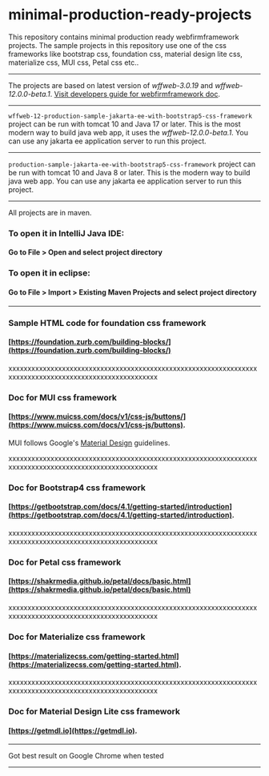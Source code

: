 # minimal-production-ready-projects
This repository contains minimal production ready webfirmframework  projects. The sample projects in this repository use one of the css frameworks like bootstrap css, foundation css, material design lite css, materialize css, MUI css, Petal css etc..

___

The projects are based on latest version of *wffweb-3.0.19* and *wffweb-12.0.0-beta.1*. [Visit developers guide for webfirmframework doc](https://webfirmframework.github.io/developers-guide-wffweb-3/get-started.html).

___

`wffweb-12-production-sample-jakarta-ee-with-bootstrap5-css-framework` project can be run with tomcat 10 and Java 17 or later. This is the most modern way to build java web app, it uses the *wffweb-12.0.0-beta.1*. You can use any jakarta ee application server to run this project.
___

`production-sample-jakarta-ee-with-bootstrap5-css-framework` project can be run with tomcat 10 and Java 8 or later. This is the modern way to build java web app. You can use any jakarta ee application server to run this project.
___


All projects are in maven.

### To open it in IntelliJ Java IDE: 
#### Go to File > Open and select project directory 

### To open it in eclipse: 
#### Go to File > Import > Existing Maven Projects and select project directory 

___




### Sample HTML code for foundation css framework
#### [https://foundation.zurb.com/building-blocks/](https://foundation.zurb.com/building-blocks/)

xxxxxxxxxxxxxxxxxxxxxxxxxxxxxxxxxxxxxxxxxxxxxxxxxxxxxxxxxxxxxxxxxxxxxxxxxxxxxxxxxxxxxxxxxxxxxxxxxxxxxxxx

### Doc for MUI css framework
#### [https://www.muicss.com/docs/v1/css-js/buttons/](https://www.muicss.com/docs/v1/css-js/buttons). 
MUI follows Google's [Material Design](https://material.io/design/introduction/) guidelines. 

xxxxxxxxxxxxxxxxxxxxxxxxxxxxxxxxxxxxxxxxxxxxxxxxxxxxxxxxxxxxxxxxxxxxxxxxxxxxxxxxxxxxxxxxxxxxxxxxxxxxxxxx

### Doc for Bootstrap4 css framework
#### [https://getbootstrap.com/docs/4.1/getting-started/introduction](https://getbootstrap.com/docs/4.1/getting-started/introduction). 
 
xxxxxxxxxxxxxxxxxxxxxxxxxxxxxxxxxxxxxxxxxxxxxxxxxxxxxxxxxxxxxxxxxxxxxxxxxxxxxxxxxxxxxxxxxxxxxxxxxxxxxxxx

### Doc for Petal css framework
#### [https://shakrmedia.github.io/petal/docs/basic.html](https://shakrmedia.github.io/petal/docs/basic.html) 

xxxxxxxxxxxxxxxxxxxxxxxxxxxxxxxxxxxxxxxxxxxxxxxxxxxxxxxxxxxxxxxxxxxxxxxxxxxxxxxxxxxxxxxxxxxxxxxxxxxxxxxx

### Doc for Materialize css framework
#### [https://materializecss.com/getting-started.html](https://materializecss.com/getting-started.html). 
 
xxxxxxxxxxxxxxxxxxxxxxxxxxxxxxxxxxxxxxxxxxxxxxxxxxxxxxxxxxxxxxxxxxxxxxxxxxxxxxxxxxxxxxxxxxxxxxxxxxxxxxxx

### Doc for Material Design Lite css framework
#### [https://getmdl.io](https://getmdl.io). 
 
___

Got best result on Google Chrome when tested
___





